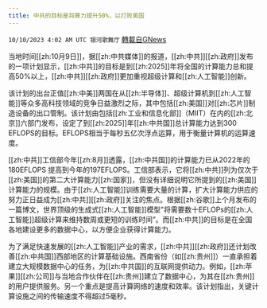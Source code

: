 ```yaml
---
title: 中共的目标是将算力提升50%，以打败美国
---
```

`10/10/2023 4:02 AM UTC 银河歌舞厅` [轉載自GNews](https://gnews.org/articles/1811606)

当地时间[[zh:10月9日]]，据[[zh:中共媒体]]的报道，[[zh:中共]][[zh:政府]]发布的一项计划显示，[[zh:中共]]的目标是到[[zh:2025]]年将全国的计算能力总和提高50%以上，[[zh:中共]][[zh:政府]]更加重视超级计算和[[zh:人工智能]]创新。

该计划的出台正值[[zh:中美]]两国在从[[zh:半导体]]、超级计算机到[[zh:人工智能]]等众多高科技领域的竞争日益激烈之际，其中包括[[zh:美国]]对[[zh:芯片]]制造设备的出口管制。该计划由包括[[zh:工业和信息化部]]（MIIT）在内的[[zh:北京]]六部门发布，设定了到[[zh:2025]]年[[zh:中共国]]总计算能力达到300 EFLOPS的目标。EFLOPS相当于每秒五亿次浮点运算，用于衡量计算机的运算速度。

[[zh:中共]]工信部今年[[zh:8月]]透露，[[zh:中共国]]的计算能力已从2022年的180EFLOPS 提高到今年的197EFLOPS。工信部表示，它将[[zh:中共]]列为仅次于[[zh:美国]]的第二大计算能力[[zh:国家]]，但没有详细说明它所提到的[[zh:美国]]计算能力的规模。由于[[zh:人工智能]]训练需要大量的计算，扩大计算能力供应的努力正日益成为[[zh:中共]][[zh:政府]]关注的焦点。根据[[zh:谷歌]]上个月发布的一篇博文，世界顶级的生成式[[zh:人工智能]]模型"将需要数十EFLOPs的[[zh:人工智能]]超级计算来维持数周或更短的训练时间”。而[[zh:中共]]的目标是在全国各地建设更多的数据中心，以方便企业获得计算能力。

为了满足快速发展的[[zh:人工智能]]产业的需求，[[zh:中共]][[zh:政府]]还计划改善[[zh:中共国]]西部地区的计算基础设施。西南省份（如[[zh:贵州]]）一直承担着建立大规模数据中心的任务，为[[zh:中共国]]的互联网提供动力。例如，[[zh:苹果]][[zh:公司]]与当地合作伙伴在[[zh:贵州]]建立了数据中心，为其在[[zh:贵州]]的用户提供服务。另一个重点是提高计算网络的速度和效率。该计划指出，关键计算设施之间的传输速度不得超过5毫秒。


